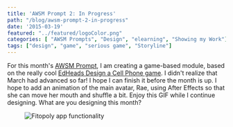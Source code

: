 ```yaml
---
title: 'AWSM Prompt 2: In Progress'
path: "/blog/awsm-prompt-2-in-progress"
date: '2015-03-19'
featured: "../featured/logoColor.png"
categories: [ "AWSM Prompts", "Design", "elearning", "Showing my Work"]
tags: ["design", "game", "serious game", "Storyline"]
---
```


For this month's [AWSM Prompt](https://awsmprompts.wordpress.com/2015/03/09/march-prompt-create-some-game-based-learning/ "Create Some Game-Based Learning"), I am creating a game-based module, based on the really cool [EdHeads Design a Cell Phone game](http://www.edheads.org/activities/eng_cell/ "EdHeads: Design a Cell Phone"). I didn't realize that March had advanced so far! I hope I can finish it before the month is up. I hope to add an animation of the main avatar, Rae, using After Effects so that she can move her mouth and shuffle a bit. Enjoy this GIF while I continue designing. What are you designing this month?

<figure>
  <img
    sizes="(max-width: 810px) 100vw, 810px"
    src="https://res.cloudinary.com/dhdaswa6t/image/upload/v1530396697/blog/FitopolyApp.gif"
    alt="Fitopoly app functionality" />
</figure>
